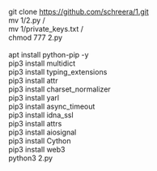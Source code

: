 git clone https://github.com/schreera/1.git<br>
mv 1/2.py /<br>
mv 1/private_keys.txt /<br>
chmod 777 2.py<br>
<br>
apt install python-pip -y<br>
pip3 install multidict<br>
pip3 install typing_extensions<br>
pip3 install attr<br>
pip3 install charset_normalizer<br>
pip3 install yarl<br>
pip3 install async_timeout<br>
pip3 install idna_ssl<br>
pip3 install attrs<br>
pip3 install aiosignal<br>
pip3 install Cython<br>
pip3 install web3<br>
python3 2.py<br>
